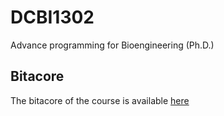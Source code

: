 # DCBI1302
Advance programming for Bioengineering (Ph.D.)

## Bitacore

The bitacore of the course is available [here](https://github.com/adigenova/DCBI1302/blob/main/Bitacore.md)

